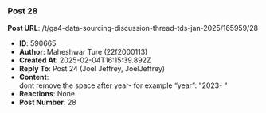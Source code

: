 ### Post 28
**Post URL**: /t/ga4-data-sourcing-discussion-thread-tds-jan-2025/165959/28
- **ID**: 590665
- **Author**: Maheshwar Ture (22f2000113)
- **Created At**: 2025-02-04T16:15:39.892Z
- **Reply To**: Post 24 (Joel Jeffrey, JoelJeffrey)
- **Content**:  
  dont remove the space after year- for example “year”: "2023- "
- **Reactions**: None
- **Post Number**: 28

